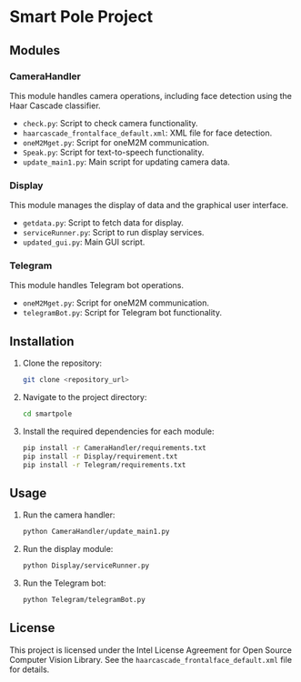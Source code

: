 # Smart Pole Project

## Modules

### CameraHandler

This module handles camera operations, including face detection using the Haar Cascade classifier.

- `check.py`: Script to check camera functionality.
- `haarcascade_frontalface_default.xml`: XML file for face detection.
- `oneM2Mget.py`: Script for oneM2M communication.
- `Speak.py`: Script for text-to-speech functionality.
- `update_main1.py`: Main script for updating camera data.

### Display

This module manages the display of data and the graphical user interface.

- `getdata.py`: Script to fetch data for display.
- `serviceRunner.py`: Script to run display services.
- `updated_gui.py`: Main GUI script.

### Telegram

This module handles Telegram bot operations.

- `oneM2Mget.py`: Script for oneM2M communication.
- `telegramBot.py`: Script for Telegram bot functionality.

## Installation

1. Clone the repository:
    ```sh
    git clone <repository_url>
    ```

2. Navigate to the project directory:
    ```sh
    cd smartpole
    ```

3. Install the required dependencies for each module:
    ```sh
    pip install -r CameraHandler/requirements.txt
    pip install -r Display/requirement.txt
    pip install -r Telegram/requirements.txt
    ```

## Usage

1. Run the camera handler:
    ```sh
    python CameraHandler/update_main1.py
    ```

2. Run the display module:
    ```sh
    python Display/serviceRunner.py
    ```

3. Run the Telegram bot:
    ```sh
    python Telegram/telegramBot.py
    ```

## License

This project is licensed under the Intel License Agreement for Open Source Computer Vision Library. See the `haarcascade_frontalface_default.xml` file for details.